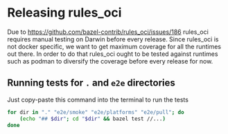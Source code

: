 <!-- TODO: remove this doc once https://github.com/bazel-contrib/rules_oci/issues/186 is resolved -->

# Releasing rules_oci

Due to https://github.com/bazel-contrib/rules_oci/issues/186 rules_oci requires manual testing on Darwin before every release.
Since rules_oci is not docker specific, we want to get maximum coverage for all the runtimes out there. In order to do that
rules_oci ought to be tested against runtimes such as podman to diversify the coverage before every release for now.

## Running tests for `.` and `e2e` directories

Just copy-paste this command into the terminal to run the tests

```bash
for dir in "." "e2e/smoke" "e2e/platforms" "e2e/pull"; do
    (echo "## $dir"; cd "$dir" && bazel test //...)
done
```
